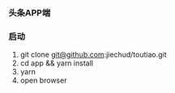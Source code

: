 ### 头条APP端

### 启动
1. git clone git@github.com:jiechud/toutiao.git
2. cd app && yarn install
3. yarn 
4. open browser
